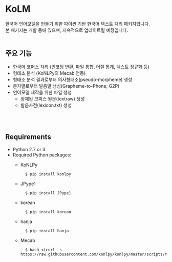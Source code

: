 # KoLM
한국어 언어모델을 만들기 위한 파이썬 기반 한국어 텍스트 처리 패키지입니다.  
본 패키지는 개발 중에 있으며, 지속적으로 업데이트될 예정입니다.
</br>
</br>


## 주요 기능  
- 한국어 코퍼스 처리 (인코딩 변환, 파일 통합, 어절 통계, 텍스트 정규화 등)  
- 형태소 분석 (KoNLPy의 Mecab 연동)  
- 형태소 분석 결과로부터 의사형태소(pseudo-morpheme) 생성  
- 문자열로부터 발음열 생성(Grapheme-to-Phone; G2P)  
- 언어모델 제작을 위한 파일 생성
	- 정제된 코퍼스 원문(textraw) 생성  
	- 발음사전(lexicon.txt) 생성
</br>
</br>

## Requirements
- Python 2.7 or 3
- Required Python packages:
	- KoNLPy
	
			$ pip install konlpy
		
	- JPype1
	
			$ pip install JPype1
		
	- korean
	
			$ pip install korean
		
	- hanja
	
			$ pip install hanja
	
	- Mecab
	
			$ bash <(curl -s https://raw.githubusercontent.com/konlpy/konlpy/master/scripts/mecab.sh))
		